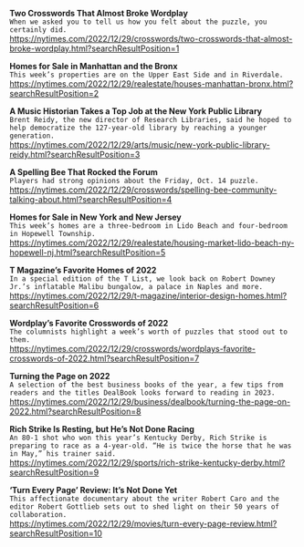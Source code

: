 **Two Crosswords That Almost Broke Wordplay**\
`When we asked you to tell us how you felt about the puzzle, you certainly did.`\
https://nytimes.com/2022/12/29/crosswords/two-crosswords-that-almost-broke-wordplay.html?searchResultPosition=1

**Homes for Sale in Manhattan and the Bronx**\
`This week’s properties are on the Upper East Side and in Riverdale.`\
https://nytimes.com/2022/12/29/realestate/houses-manhattan-bronx.html?searchResultPosition=2

**A Music Historian Takes a Top Job at the New York Public Library**\
`Brent Reidy, the new director of Research Libraries, said he hoped to help democratize the 127-year-old library by reaching a younger generation.`\
https://nytimes.com/2022/12/29/arts/music/new-york-public-library-reidy.html?searchResultPosition=3

**A Spelling Bee That Rocked the Forum**\
`Players had strong opinions about the Friday, Oct. 14 puzzle.`\
https://nytimes.com/2022/12/29/crosswords/spelling-bee-community-talking-about.html?searchResultPosition=4

**Homes for Sale in New York and New Jersey**\
`This week’s homes are a three-bedroom in Lido Beach and four-bedroom in Hopewell Township.`\
https://nytimes.com/2022/12/29/realestate/housing-market-lido-beach-ny-hopewell-nj.html?searchResultPosition=5

**T Magazine’s Favorite Homes of 2022**\
`In a special edition of the T List, we look back on Robert Downey Jr.’s inflatable Malibu bungalow, a palace in Naples and more.`\
https://nytimes.com/2022/12/29/t-magazine/interior-design-homes.html?searchResultPosition=6

**Wordplay’s Favorite Crosswords of 2022**\
`The columnists highlight a week’s worth of puzzles that stood out to them.`\
https://nytimes.com/2022/12/29/crosswords/wordplays-favorite-crosswords-of-2022.html?searchResultPosition=7

**Turning the Page on 2022**\
`A selection of the best business books of the year, a few tips from readers and the titles DealBook looks forward to reading in 2023.`\
https://nytimes.com/2022/12/29/business/dealbook/turning-the-page-on-2022.html?searchResultPosition=8

**Rich Strike Is Resting, but He’s Not Done Racing**\
`An 80-1 shot who won this year’s Kentucky Derby, Rich Strike is preparing to race as a 4-year-old. “He is twice the horse that he was in May,” his trainer said.`\
https://nytimes.com/2022/12/29/sports/rich-strike-kentucky-derby.html?searchResultPosition=9

**‘Turn Every Page’ Review: It’s Not Done Yet**\
`This affectionate documentary about the writer Robert Caro and the editor Robert Gottlieb sets out to shed light on their 50 years of collaboration.`\
https://nytimes.com/2022/12/29/movies/turn-every-page-review.html?searchResultPosition=10

